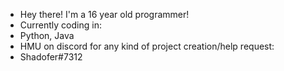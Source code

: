 - Hey there! I'm a 16 year old programmer!
- Currently coding in:
- Python, Java
- HMU on discord for any kind of project creation/help request:
- Shadofer#7312
